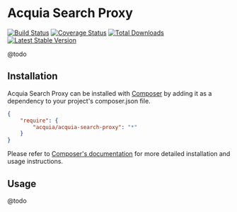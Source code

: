 # Acquia Search Proxy

[![Build Status](https://travis-ci.org/acquia/acquia-search-proxy.png)](https://travis-ci.org/acquia/acquia-search-proxy)
[![Coverage Status](https://coveralls.io/repos/acquia/acquia-search-proxy/badge.png?branch=master)](https://coveralls.io/r/acquia/acquia-search-proxy?branch=master)
[![Total Downloads](https://poser.pugx.org/acquia/acquia-search-proxy/downloads.png)](https://packagist.org/packages/acquia/acquia-search-proxy)
[![Latest Stable Version](https://poser.pugx.org/acquia/acquia-search-proxy/v/stable.png)](https://packagist.org/packages/acquia/acquia-search-proxy)

@todo

## Installation

Acquia Search Proxy can be installed with [Composer](http://getcomposer.org)
by adding it as a dependency to your project's composer.json file.

```json
{
    "require": {
        "acquia/acquia-search-proxy": "*"
    }
}
```

Please refer to [Composer's documentation](https://github.com/composer/composer/blob/master/doc/00-intro.md#introduction)
for more detailed installation and usage instructions.

## Usage

@todo
